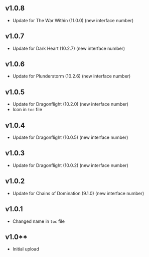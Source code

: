 ## v1.0.8
- Update for The War Within (11.0.0) (new interface number)

## v1.0.7
- Update for Dark Heart (10.2.7) (new interface number)

## v1.0.6
- Update for Plunderstorm (10.2.6) (new interface number)

## v1.0.5
- Update for Dragonflight (10.2.0) (new interface number)
- Icon in `toc` file

## v1.0.4
- Update for Dragonflight (10.0.5) (new interface number)

## v1.0.3
- Update for Dragonflight (10.0.2) (new interface number)

## v1.0.2
- Update for Chains of Domination (9.1.0) (new interface number)

## v1.0.1
- Changed name in `toc` file

## v1.0**
- Initial upload